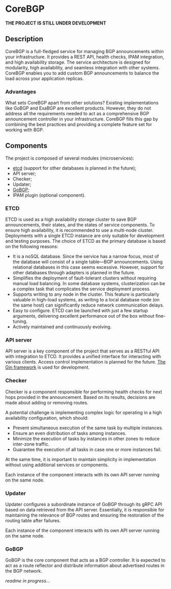 # CoreBGP

**THE PROJECT IS STILL UNDER DEVELOPMENT**

## Description

CoreBGP is a full-fledged service for managing BGP announcements within your infrastructure. It provides a REST API,
health checks, IPAM integration, and high availability storage. The service architecture is designed for modularity,
high availability, and seamless integration with other systems. CoreBGP enables you to add custom BGP announcements to
balance the load across your application replicas.

### Advantages

What sets CoreBGP apart from other solutions? Existing implementations like GoBGP and ExaBGP are excellent products.
However, they do not address all the requirements needed to act as a comprehensive BGP announcement controller in your
infrastructure. CoreBGP fills this gap by combining the best practices and providing a complete feature set for working
with BGP.

## Components

The project is composed of several modules (microservices):

- [etcd](https://github.com/etcd-io/etcd) (support for other databases is planned in the future);
- API server;
- Checker;
- Updater;
- [GoBGP](https://github.com/osrg/gobgp);
- IPAM plugin (optional component).

### ETCD

ETCD is used as a high availability storage cluster to save BGP announcements, their states, and the states of service
components. To ensure high availability, it is recommended to use a multi-node cluster. Deployments with a single ETCD
instance are only suitable for development and testing purposes. The choice of ETCD as the primary database is based on
the following reasons:

- It is a noSQL database. Since the service has a narrow focus, most of the database will consist of a single table—BGP
  announcements. Using relational databases in this case seems excessive. However, support for other databases through
  adapters is planned in the future.
- Simplifies the deployment of fault-tolerant clusters without requiring manual load balancing. In some database
  systems, clusterization can be a complex task that complicates the service deployment process.
- Supports writing to any node in the cluster. This feature is particularly valuable in high-load systems, as writing to
  a local database node (on the same host) can significantly reduce network communication delays.
- Easy to configure. ETCD can be launched with just a few startup arguments, delivering excellent performance out of the
  box without fine-tuning.
- Actively maintained and continuously evolving.

### API server

API server is a key component of the project that serves as a RESTful API with integration to ETCD. It provides a
unified interface for interacting with various clients. Access control implementation is planned for the future.
[The Gin framework](https://github.com/gin-gonic/gin) is used for development.

### Checker

Checker is a component responsible for performing health checks for next hops provided in the announcement. Based on its
results, decisions are made about adding or removing routes.

A potential challenge is implementing complex logic for operating in a high availability configuration, which should:

- Prevent simultaneous execution of the same task by multiple instances.
- Ensure an even distribution of tasks among instances.
- Minimize the execution of tasks by instances in other zones to reduce inter-zone traffic.
- Guarantee the execution of all tasks in case one or more instances fail.

At the same time, it is important to maintain simplicity in implementation without using additional services or
components.

Each instance of the component interacts with its own API server running on the same node.

### Updater

Updater configures a subordinate instance of GoBGP through its gRPC API based on data retrieved from the API server.
Essentially, it is responsible for maintaining the relevance of BGP routes and ensuring the restoration of the routing
table after failures.

Each instance of the component interacts with its own API server running on the same node.

### GoBGP

GoBGP is the core component that acts as a BGP controller. It is expected to act as a route reflector and distribute
information about advertised routes in the BGP network.

_readme in progress..._
